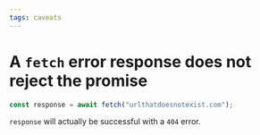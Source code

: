 ```yaml
---
tags: caveats
---
```


# A `fetch` error response does not reject the promise
```js
const response = await fetch("urlthatdoesnotexist.com");
```

`response` will actually be successful with a `404` error.
